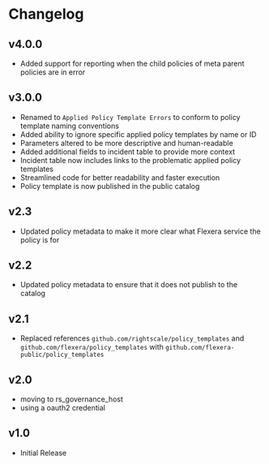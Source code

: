 # Changelog

## v4.0.0

- Added support for reporting when the child policies of meta parent policies are in error

## v3.0.0

- Renamed to `Applied Policy Template Errors` to conform to policy template naming conventions
- Added ability to ignore specific applied policy templates by name or ID
- Parameters altered to be more descriptive and human-readable
- Added additional fields to incident table to provide more context
- Incident table now includes links to the problematic applied policy templates
- Streamlined code for better readability and faster execution
- Policy template is now published in the public catalog

## v2.3

- Updated policy metadata to make it more clear what Flexera service the policy is for

## v2.2

- Updated policy metadata to ensure that it does not publish to the catalog

## v2.1

- Replaced references `github.com/rightscale/policy_templates` and `github.com/flexera/policy_templates` with `github.com/flexera-public/policy_templates`

## v2.0

- moving to rs_governance_host
- using a oauth2 credential

## v1.0

- Initial Release

